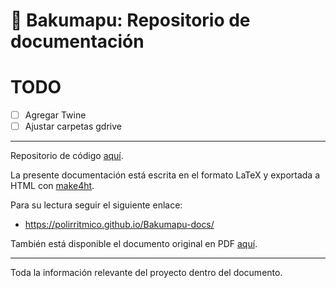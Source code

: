 # :book: Bakumapu: Repositorio de documentación

# TODO

- [ ] Agregar Twine
- [ ] Ajustar carpetas gdrive

---

Repositorio de código [aquí](https://github.com/polirritmico/Bakumapu).

La presente documentación está escrita en el formato LaTeX y exportada a HTML con [make4ht](https://ctan.org/pkg/make4ht).

Para su lectura seguir el siguiente enlace:
- https://polirritmico.github.io/Bakumapu-docs/

También está disponible el documento original en PDF [aquí](https://github.com/polirritmico/Bakumapu-docs/raw/main/main.pdf).

---

Toda la información relevante del proyecto dentro del documento.
